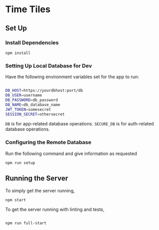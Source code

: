 # Time Tiles

## Set Up

### Install Dependencies

```
npm install

```

### Setting Up Local Database for Dev

Have the following environment variables set for the app to run:

```bash

DB_HOST=https://yourdbhost:port/db
DB_USER=username
DB_PASSWORD=db_password
DB_NAME=db_database_name
JWT_TOKEN=somesecret
SESSION_SECRET=othersecret

```


`DB` is for app-related database operations. `SECURE_DB` is for auth-related database operations.


### Configuring the Remote Database

Run the following command and give information as requested

```
npm run setup

```

## Running the Server

To simply get the server running,

```
npm start

```

To get the server running with linting and tests,

```

npm run full-start

```
